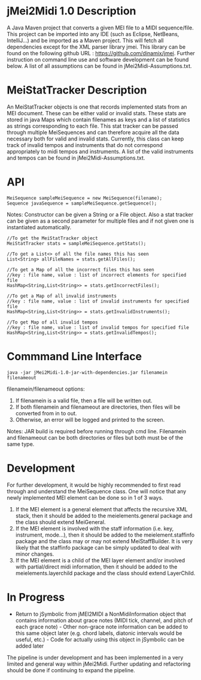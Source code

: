 jMei2Midi 1.0 Description
=====================

A Java Maven project that converts a given MEI file to a
MIDI sequence/file. This project can be imported into any
IDE (such as Eclipse, NetBeans, IntelliJ...) and be imported
as a Maven project. This will fetch all dependencies except for
the XML parser library jmei. This library can be found on the
following github URL : https://github.com/dinamix/jmei.
Further instruction on command line use and software development
can be found below. A list of all assumptions can be found in
jMei2Midi-Assumptions.txt.

MeiStatTracker Description
==========================

An MeiStatTracker objects is one that records implemented stats
from an MEI document. These can be either valid or invalid stats.
These stats are stored in java Maps which contain filenames as keys
and a list of statistics as strings corresponding to each file.
This stat tracker can be passed through multiple MeiSequences and can
therefore acquire all the data necessary both for valid and invalid stats.
Currently, this class can keep track of invalid tempos and instruments that
do not correspond appropriately to midi tempos and instruments. A list of the 
valid instruments and tempos can be found in jMei2Midi-Assumptions.txt.

API
===

	MeiSequence sampleMeiSequence = new MeiSequence(filename);
	Sequence javaSequence = sampleMeiSequence.getSequence();

Notes: Constructor can be given a String or a File object.
       Also a stat tracker can be given as a second parameter for
       multiple files and if not given one is instantiated automatically.

	//To get the MeiStatTracker object
	MeiStatTracker stats = sampleMeiSequence.getStats();
	
	//To get a List<> of all the file names this has seen
	List<String> allFileNames = stats.getAllFiles();

	//To get a Map of all the incorrect files this has seen
	//key : file name, value : list of incorrect elements for specified file
	HashMap<String,List<String>> = stats.getIncorrectFiles();

	//To get a Map of all invalid instruments
	//key : file name, value : list of invalid instruments for specified file
	HashMap<String,List<String>> = stats.getInvalidInstruments(); 
	
	//To get Map of all invalid tempos
	//key : file name, value : list of invalid tempos for specified file
	HashMap<String,List<String>> = stats.getInvalidTempos();

Commmand Line Interface
=======================

	java -jar jMei2Midi-1.0-jar-with-dependencies.jar filenamein filenameout

filenamein/filenameout options:
1. If filenamein is a valid file, then a file will be written out.
2. If both filenamein and filenameout are directories, then files will be converted from in to out.
3. Otherwise, an error will be logged and printed to the screen.

Notes: JAR build is required before running through cmd line.
       Filenamein and filenameout can be both directories or files
       but both must be of the same type.

Development
===========

For further development, it would be highly recommended to first read through and understand the MeiSequence class.
One will notice that any newly implemented MEI element can be done so in 1 of 3 ways.

1. If the MEI element is a general element that affects the recursive XML stack, 
   then it should be added to the meielements.general package and the class should extend MeiGeneral.
2. If the MEI element is involved with the staff information (i.e. key, instrument, mode...),
   then it should be added to the meielement.staffinfo package and the class may or may not extend MeiStaffBuilder.
   It is very likely that the staffinfo package can be simply updated to deal with minor changes.
3. If the MEI element is a child of the MEI layer element and/or involved with partial/direct midi information,
   then it should be added to the meielements.layerchild package and the class should extend LayerChild.

In Progress
===========
- Return to jSymbolic from jMEI2MIDI a NonMidiInformation object that contains information about grace notes (MIDI tick, channel, and pitch of each grace note)
		- Other non-grace note information can be added to this same object later (e.g. chord labels, diatonic intervals would be useful, etc.)
		- Code for actually using this object in jSymbolic can be added later

The pipeline is under development and has been implemented in a very limited and general way within jMei2Midi. Further updating and refactoring should
be done if continuing to expand the pipeline.
   
